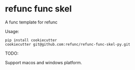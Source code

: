 # refunc func skel

A func template for refunc

Usage:

```
pip install cookiecutter
cookiecutter git@github.com:refunc/refunc-func-skel-py.git
```

TODO:

Support macos and windows platform.